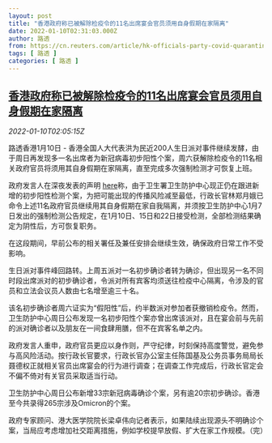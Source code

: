 ```yaml
---
layout: post
title: "香港政府称已被解除检疫令的11名出席宴会官员须用自身假期在家隔离"
date: 2022-01-10T02:31:03.000Z
author: 路透
from: https://cn.reuters.com/article/hk-officials-party-covid-quarantine-0110-idCNKBS2JK03J
tags: [ 路透 ]
categories: [ 路透 ]
---
```

<!--1641781863000-->
[香港政府称已被解除检疫令的11名出席宴会官员须用自身假期在家隔离](https://cn.reuters.com/article/hk-officials-party-covid-quarantine-0110-idCNKBS2JK03J)
------

<div>
<div><i>2022-01-10T02:05:15Z</i></div><p>路透香港1月10日 - 香港全国人大代表洪为民近200人生日派对事件继续发酵，由于周日再发现多一名出席者为新冠病毒初步阳性个案，周六获解除检疫令的11名相关政府官员将须用其自身假期在家隔离，直至完成多次强制检测才可恢复上班。</p><p>政府发言人在深夜发表的声明 <a href="https://www.info.gov.hk/gia/general/202201/09/P2022010900704.htm">here</a>称，由于卫生署卫生防护中心现正仍在跟进新增的初步阳性检测个案，为把可能出现的传播风险减至最低，行政长官林郑月娥已命令上述11名政府官员继续用其自身假期在家自我隔离，并须按卫生防护中心1月7日发出的强制检测公告规定，在1月10日、15日和22日接受检测，全部检测结果确定为阴性后，方可恢复职务。</p><p>在这段期间，早前公布的相关署任及兼任安排会继续生效，确保政府日常工作不受影响。</p><p>生日派对事件峰回路转。上周五派对一名初步确诊者转为确诊，但出现另一名不同时段出席派对的初步确诊者，令派对所有宾客均须送往检疫中心隔离，令涉及的官员和立法会议员人数由七名增至逾三十名。</p><p>该名初步确诊者周六证实为“假阳性”后，约半数派对参加者获撤销检疫令。然而，卫生防护中心周日公布发现一名初步阳性个案亦曾出席该派对，且在宴会前与先前的派对确诊者以及朋友在一间食肆用膳，但不在宾客名单之内。</p><p>政府发言人重申，政府官员更应以身作则，严守纪律，时刻保持高度警觉，避免参与高风险活动。按行政长官要求，行政长官办公室主任陈国基及公务员事务局局长聂德权正就相关官员出席宴会的行为进行调查；在调查工作完成后，行政长官定会不偏不倚对有关官员采取适当行动。</p><p>卫生防护中心周日公布新增33宗新冠病毒确诊个案，另有逾20宗初步确诊。香港至今共录得265宗涉及Omicron的个案。</p><p>政府专家顾问、港大医学院院长梁卓伟向记者表示，如果陆续出现源头不明确诊个案，当局应考虑增加社交距离措施，例如学校提早放假、扩大在家工作规模。（完）</p>
</div>
